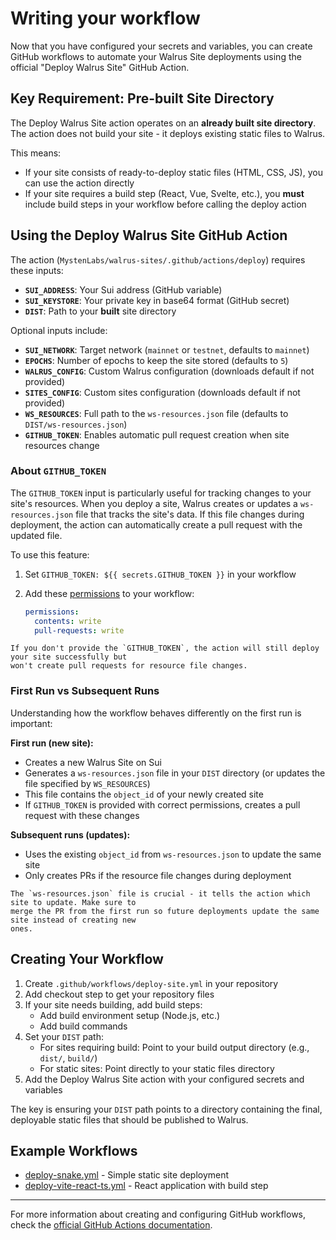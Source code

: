 # Writing your workflow

Now that you have configured your secrets and variables, you can create GitHub workflows to automate
your Walrus Site deployments using the official "Deploy Walrus Site" GitHub Action.

## Key Requirement: Pre-built Site Directory

The Deploy Walrus Site action operates on an **already built site directory**. The action does not
build your site - it deploys existing static files to Walrus.

This means:

- If your site consists of ready-to-deploy static files (HTML, CSS, JS), you can use the action
  directly
- If your site requires a build step (React, Vue, Svelte, etc.), you **must** include build steps in
  your workflow before calling the deploy action

## Using the Deploy Walrus Site GitHub Action

The action (`MystenLabs/walrus-sites/.github/actions/deploy`) requires these inputs:

- **`SUI_ADDRESS`**: Your Sui address (GitHub variable)
- **`SUI_KEYSTORE`**: Your private key in base64 format (GitHub secret)  
- **`DIST`**: Path to your **built** site directory

Optional inputs include:

- **`SUI_NETWORK`**: Target network (`mainnet` or `testnet`, defaults to `mainnet`)
- **`EPOCHS`**: Number of epochs to keep the site stored (defaults to `5`)
- **`WALRUS_CONFIG`**: Custom Walrus configuration (downloads default if not provided)
- **`SITES_CONFIG`**: Custom sites configuration (downloads default if not provided)
- **`WS_RESOURCES`**: Full path to the `ws-resources.json` file (defaults to
  `DIST/ws-resources.json`)
- **`GITHUB_TOKEN`**: Enables automatic pull request creation when site resources change

### About `GITHUB_TOKEN`

The `GITHUB_TOKEN` input is particularly useful for tracking changes to your site's resources. When
you deploy a site, Walrus creates or updates a `ws-resources.json` file that tracks the site's data.
If this file changes during deployment, the action can automatically create a pull request with the
updated file.

To use this feature:

1. Set `GITHUB_TOKEN: ${{ secrets.GITHUB_TOKEN }}` in your workflow
1. Add these [permissions](https://docs.github.com/en/actions/writing-workflows/choosing-what-your-workflow-does/controlling-permissions-for-github_token)
   to your workflow:

   ```yaml
   permissions:
     contents: write
     pull-requests: write
   ```

```admonish note
If you don't provide the `GITHUB_TOKEN`, the action will still deploy your site successfully but
won't create pull requests for resource file changes.
```

### First Run vs Subsequent Runs

Understanding how the workflow behaves differently on the first run is important:

**First run (new site):**

- Creates a new Walrus Site on Sui
- Generates a `ws-resources.json` file in your `DIST` directory (or updates the file specified by
  `WS_RESOURCES`)
- This file contains the `object_id` of your newly created site
- If `GITHUB_TOKEN` is provided with correct permissions, creates a pull request with these changes

**Subsequent runs (updates):**

- Uses the existing `object_id` from `ws-resources.json` to update the same site
- Only creates PRs if the resource file changes during deployment

```admonish tip
The `ws-resources.json` file is crucial - it tells the action which site to update. Make sure to
merge the PR from the first run so future deployments update the same site instead of creating new
ones.
```

## Creating Your Workflow

1. Create `.github/workflows/deploy-site.yml` in your repository
1. Add checkout step to get your repository files
1. If your site needs building, add build steps:
   - Add build environment setup (Node.js, etc.)
   - Add build commands
1. Set your `DIST` path:
   - For sites requiring build: Point to your build output directory (e.g., `dist/`, `build/`)
   - For static sites: Point directly to your static files directory
1. Add the Deploy Walrus Site action with your configured secrets and variables

The key is ensuring your `DIST` path points to a directory containing the final, deployable static
files that should be published to Walrus.

## Example Workflows

- [deploy-snake.yml](https://github.com/MystenLabs/walrus-sites/blob/main/.github/workflows/deploy-snake.yml)
  \- Simple static site deployment
- [deploy-vite-react-ts.yml](
  https://github.com/MystenLabs/walrus-sites/blob/main/.github/workflows/deploy-vite-react-ts.yml)
  \- React application with build step

---

For more information about creating and configuring GitHub workflows, check the [official GitHub
Actions documentation](https://docs.github.com/en/actions/writing-workflows).

